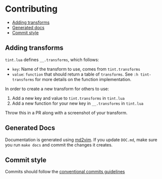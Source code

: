 # Contributing

- [Adding transforms](#adding-transforms)
- [Generated docs](#generated-docs)
- [Commit style](#commit-style)

## Adding transforms

`tint.lua` defines `__.transforms`, which follows:

- `key`: Name of the transform to use, comes from `tint.transforms`
- `value`: `function` that should return a table of `transforms`. See `:h tint-transforms` for more details on the function implementation.

In order to create a new transform for others to use:

1. Add a new key and value to `tint.transforms` in `tint.lua`
2. Add a new function for your new key in `__.transforms` in `tint.lua`

Throw this in a PR along with a screenshot of your transform.

## Generated Docs

Documentation is generated using [md2vim](https://github.com/FooSoft/md2vim). If you update `DOC.md`, make sure you run `make docs` and commit the changes it creates.

## Commit style

Commits should follow the [conventional commits guidelines](https://www.conventionalcommits.org/en/v1.0.0/)
